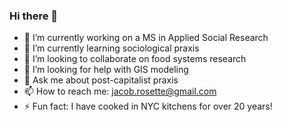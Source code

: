 ### Hi there 👋

- 🔭 I’m currently working on a MS in Applied Social Research
- 🌱 I’m currently learning sociological praxis
- 👯 I’m looking to collaborate on food systems research
- 🤔 I’m looking for help with GIS modeling
- 💬 Ask me about post-capitalist praxis
- 📫 How to reach me: jacob.rosette@gmail.com
- ⚡ Fun fact: I have cooked in NYC kitchens for over 20 years!
